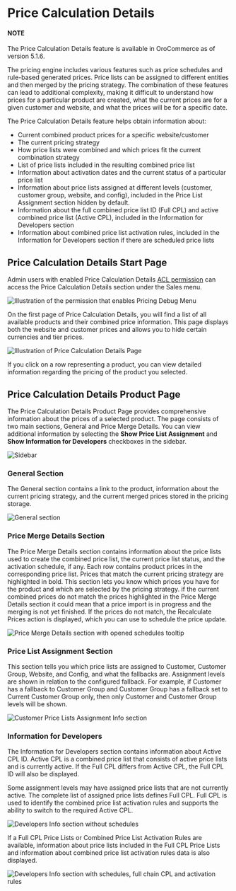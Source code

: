 <a id="user-guide-sales-product-prices-debug"></a>

# Price Calculation Details

#### NOTE
The Price Calculation Details feature is available in OroCommerce as of version 5.1.6.

The pricing engine includes various features such as price schedules and rule-based generated prices. Price lists can be assigned to different entities and then merged by the pricing strategy. The combination of these features can lead to additional complexity, making it difficult to understand how prices for a particular product are created, what the current prices are for a given customer and website, and what the prices will be for a specific date.

The Price Calculation Details feature helps obtain information about:

- Current combined product prices for a specific website/customer
- The current pricing strategy
- How price lists were combined and which prices fit the current combination strategy
- List of price lists included in the resulting combined price list
- Information about activation dates and the current status of a particular price list
- Information about price lists assigned at different levels (customer, customer group, website, and config), included in the Price List Assignment section hidden by default.
- Information about the full combined price list ID (Full CPL) and active combined price list (Active CPL), included in the Information for Developers section
- Information about combined price list activation rules, included in the Information for Developers section if there are scheduled price lists

## Price Calculation Details Start Page

Admin users with enabled Price Calculation Details [ACL permission](../system/user-management/roles/admin-capabilities.md#admin-capabilities) can access the Price Calculation Details section under the Sales menu.

![Illustration of the permission that enables Pricing Debug Menu](user/img/sales/prices-debug/prices-debug-ACL.png)

On the first page of Price Calculation Details, you will find a list of all available products and their combined price information. This page displays both the website and customer prices and allows you to hide certain currencies and tier prices.

![Illustration of Price Calculation Details Page](user/img/sales/prices-debug/product-price-debug-page.png)

If you click on a row representing a product, you can view detailed information regarding the pricing of the product you selected.

## Price Calculation Details Product Page

The Price Calculation Details Product Page provides comprehensive information about the prices of a selected product. The page consists of two main sections, General and Price Merge Details. You can view additional information by selecting the **Show Price List Assignment** and **Show Information for Developers** checkboxes in the sidebar.

![Sidebar](user/img/sales/prices-debug/sidebar.png)

### General Section

The General section contains a link to the product, information about the current pricing strategy, and the current merged prices stored in the pricing storage.

![General section](user/img/sales/prices-debug/general-section.png)

### Price Merge Details Section

The Price Merge Details section contains information about the price lists used to create the combined price list, the current price list status, and the activation schedule, if any. Each row contains product prices in the corresponding price list. Prices that match the current pricing strategy are highlighted in bold. This section lets you know which prices you have for the product and which are selected by the pricing strategy. if the current combined prices do not match the prices highlighted in the Price Merge Details section it could mean that a price import is in progress and the merging is not yet finished. If the prices do not match, the Recalculate Prices action is displayed, which you can use to schedule the price update.

![Price Merge Details section with opened schedules tooltip](user/img/sales/prices-debug/price-merge-details-section.png)

### Price List Assignment Section

This section tells you which price lists are assigned to Customer, Customer Group, Website, and Config, and what the fallbacks are. Assignment levels are shown in relation to the configured fallback. For example, if Customer has a fallback to Customer Group and Customer Group has a fallback set to Current Customer Group only, then only Customer and Customer Group levels will be shown.

![Customer Price Lists Assignment Info section](user/img/sales/prices-debug/customer_price_lists_assignment_info.png)

### Information for Developers

The Information for Developers section contains information about Active CPL ID. Active CPL is a combined price list that consists of active price lists and is currently active. If the Full CPL differs from Active CPL, the Full CPL ID will also be displayed.

Some assignment levels may have assigned price lists that are not currently active. The complete list of assigned price lists defines Full CPL. Full CPL is used to identify the combined price list activation rules and supports the ability to switch to the required Active CPL.

![Developers Info section without schedules](user/img/sales/prices-debug/developer_info_section_without_schedules.png)

If a Full CPL Price Lists or Combined Price List Activation Rules are available, information about price lists included in the Full CPL Price Lists and information about combined price list activation rules data is also displayed.

![Developers Info section with schedules, full chain CPL and activation rules](user/img/sales/prices-debug/full-chain-CPL-activation-rules.png)

